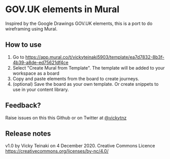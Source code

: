 # GOV.UK elements in Mural

Inspired by the Google Drawings GOV.UK elements, this is a port to do wireframing using Mural.



## How to use

1. Go to https://app.mural.co/t/vickyteinaki5903/template/ea7d7832-8b3f-4b39-a8de-ed75621df4ce 
1. Select "Create Mural from Template". The template will be added to your workspace as a board
1. Copy and paste elements from the board to create journeys.
1. (optional) Save the board as your own template. Or create snippets to use in your content library.

## Feedback?
Raise issues on this this Github or on Twitter at [@vickytnz](https://twitter.com/vickytnz)

## Release notes
v1.0 by Vicky Teinaki on 4 December 2020. 
Creative Commons Licence https://creativecommons.org/licenses/by-nc/4.0/ 

